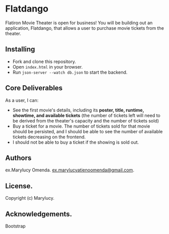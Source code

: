
# Flatdango

Flatiron Movie Theater is open for business! You will be building out an application, Flatdango, that allows a user to purchase movie tickets from the theater.


## Installing

- Fork and clone this repository.
- Open `index.html` in your browser.
- Run `json-server --watch db.json` to start the backend.

## Core Deliverables

As a user, I can:

- See the first movie's details, including its **poster, title, runtime, showtime, and available tickets** (the number of tickets left will need to be derived from the theater's capacity and the number of tickets sold)
- Buy a ticket for a movie. The number of tickets sold for that movie should be persisted, and I should be able to see the number of available tickets decreasing on the frontend.
- I should not be able to buy a ticket if the showing is sold out.


## Authors

ex.Marylucy Omenda.
ex.marylucyatienoomenda@gmail.com.


## License.
Copyright (c) Marylucy.

## Acknowledgements.
Bootstrap